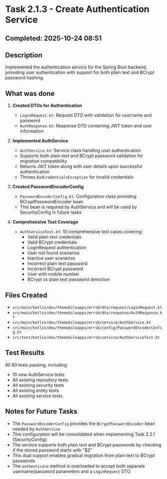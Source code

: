 # Task 2.1.3 - Create Authentication Service

## Completed: 2025-10-24 08:51

## Description

Implemented the authentication service for the Spring Boot backend, providing user authentication with support for both plain text and BCrypt password hashing.

## What was done

1. **Created DTOs for Authentication**
   - `LoginRequest.kt`: Request DTO with validation for username and password
   - `AuthResponse.kt`: Response DTO containing JWT token and user information

2. **Implemented AuthService**
   - `AuthService.kt`: Service class handling user authentication
   - Supports both plain text and BCrypt password validation for migration compatibility
   - Returns JWT token along with user details upon successful authentication
   - Throws `BadCredentialsException` for invalid credentials

3. **Created PasswordEncoderConfig**
   - `PasswordEncoderConfig.kt`: Configuration class providing BCryptPasswordEncoder bean
   - This bean is required by AuthService and will be used by SecurityConfig in future tasks

4. **Comprehensive Test Coverage**
   - `AuthServiceTest.kt`: 10 comprehensive test cases covering:
     - Valid plain text credentials
     - Valid BCrypt credentials
     - LoginRequest authentication
     - User not found scenarios
     - Inactive user scenarios
     - Incorrect plain text password
     - Incorrect BCrypt password
     - User with mobile number
     - BCrypt vs plain text password detection

## Files Created

- `src/main/kotlin/dev/themobileapps/mrrsb/dto/request/LoginRequest.kt`
- `src/main/kotlin/dev/themobileapps/mrrsb/dto/response/AuthResponse.kt`
- `src/main/kotlin/dev/themobileapps/mrrsb/service/AuthService.kt`
- `src/main/kotlin/dev/themobileapps/mrrsb/config/PasswordEncoderConfig.kt`
- `src/test/kotlin/dev/themobileapps/mrrsb/service/AuthServiceTest.kt`

## Test Results

All 80 tests passing, including:
- 10 new AuthService tests
- All existing repository tests
- All existing security tests
- All existing entity tests
- All existing service tests

## Notes for Future Tasks

- The `PasswordEncoderConfig` provides the `BCryptPasswordEncoder` bean needed by `AuthService`
- This configuration will be consolidated when implementing Task 2.2.1 (SecurityConfig)
- The service supports both plain text and BCrypt passwords by checking if the stored password starts with "$2"
- This dual support enables gradual migration from plain text to BCrypt passwords
- The `authenticate` method is overloaded to accept both separate username/password parameters and a `LoginRequest` DTO
